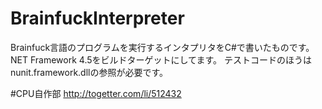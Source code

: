 BrainfuckInterpreter
====================

Brainfuck言語のプログラムを実行するインタプリタをC#で書いたものです。
NET Framework 4.5をビルドターゲットにしてます。 
テストコードのほうはnunit.framework.dllの参照が必要です。

\#CPU自作部 http://togetter.com/li/512432

